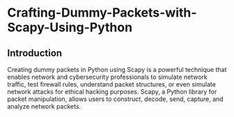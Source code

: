 # Crafting-Dummy-Packets-with-Scapy-Using-Python

## Introduction

Creating dummy packets in Python using Scapy is a powerful technique that enables network and cybersecurity professionals to simulate network traffic, test firewall rules, understand packet structures, or even simulate network attacks for ethical hacking purposes. Scapy, a Python library for packet manipulation, allows users to construct, decode, send, capture, and analyze network packets.
